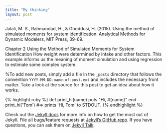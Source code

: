 ```yaml
---
title: "My thinking"
layout: post
---
```


Jalali, M. S., Rahmandad, H., & Ghoddusi, H. (2015). Using the method of simulated moments for system identification. Analytical Methods for Dynamic Modelers, MIT Press, 39-69.

Chapter 2 Using the Method of Simulated Moments for System Identification How weight were determined by intake and other factors. This example informs us the meaning of moment simulation and using regression to estimate some complex system.


%To add new posts, simply add a file in the `_posts` directory that follows the convention `YYYY-MM-DD-name-of-post.ext` and includes the necessary front matter. Take a look at the source for this post to get an idea about how it works.



{% highlight ruby %}
def print_hi(name)
  puts "Hi, #{name}"
end
print_hi('Tom')
#=> prints 'Hi, Tom' to STDOUT.
{% endhighlight %}

Check out the [Jekyll docs][jekyll-docs] for more info on how to get the most out of Jekyll. File all bugs/feature requests at [Jekyll’s GitHub repo][jekyll-gh]. If you have questions, you can ask them on [Jekyll Talk][jekyll-talk].

[jekyll-docs]: http://jekyllrb.com/docs/home
[jekyll-gh]:   https://github.com/jekyll/jekyll
[jekyll-talk]: https://talk.jekyllrb.com/

